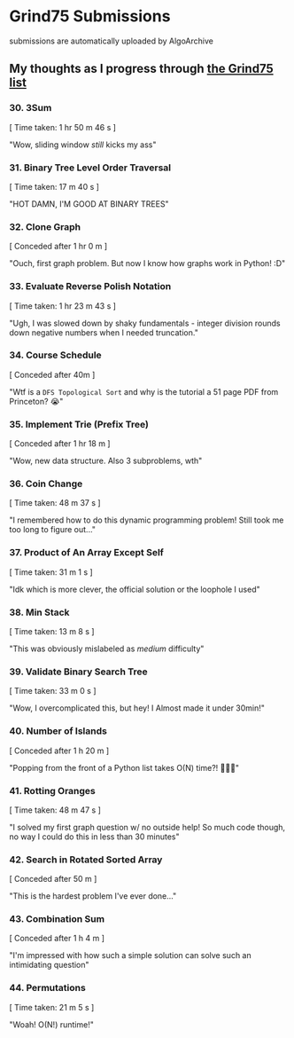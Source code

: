 # Grind75 Submissions
submissions are automatically uploaded by AlgoArchive

## My thoughts as I progress through [the Grind75 list](https://www.techinterviewhandbook.org/grind75/?weeks=4&hours=16&grouping=none)

### 30. 3Sum
[ Time taken: 1 hr 50 m 46 s ]

"Wow, sliding window *still* kicks my ass"

### 31. Binary Tree Level Order Traversal
[ Time taken: 17 m 40 s ]

"HOT DAMN, I'M GOOD AT BINARY TREES"

### 32. Clone Graph
[ Conceded after 1 hr 0 m ]

"Ouch, first graph problem. But now I know how graphs work in Python! :D"

### 33. Evaluate Reverse Polish Notation
[ Time taken: 1 hr 23 m 43 s ]

"Ugh, I was slowed down by shaky fundamentals - integer division rounds down negative numbers when I needed truncation."

### 34. Course Schedule
[ Conceded after 40m ]

"Wtf is a `DFS Topological Sort` and why is the tutorial a 51 page PDF from Princeton? 😭"

### 35. Implement Trie (Prefix Tree)
[ Conceded after 1 hr 18 m ]

"Wow, new data structure. Also 3 subproblems, wth"

### 36. Coin Change
[ Time taken: 48 m 37 s ]

"I remembered how to do this dynamic programming problem! Still took me too long to figure out..."

### 37. Product of An Array Except Self
[ Time taken: 31 m 1 s ]

"Idk which is more clever, the official solution or the loophole I used"

### 38. Min Stack
[ Time taken: 13 m 8 s ]

"This was obviously mislabeled as *medium* difficulty"

### 39. Validate Binary Search Tree
[ Time taken: 33 m 0 s ]

"Wow, I overcomplicated this, but hey! I Almost made it under 30min!"

### 40. Number of Islands
[ Conceded after 1 h 20 m ]

"Popping from the front of a Python list takes O(N) time?! 🤯🤦‍♂️"

### 41. Rotting Oranges
[ Time taken: 48 m 47 s ]

"I solved my first graph question w/ no outside help! So much code though, no way I could do this in less than 30 minutes"

### 42. Search in Rotated Sorted Array
[ Conceded after 50 m ]

"This is the hardest problem I've ever done..."

### 43. Combination Sum
[ Conceded after 1 h 4 m ]

"I'm impressed with how such a simple solution can solve such an intimidating question"

### 44. Permutations
[ Time taken: 21 m 5 s ]

"Woah! O(N!) runtime!"